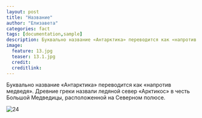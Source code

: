 ```yaml
---
layout: post
title: "Название"
author: "Елизавета"
categories: fact
tags: [documentation,sample]
description: Буквально название «Антарктика» переводится как «напротив медведя».
image:
  feature: 13.jpg
  teaser: 13.1.jpg
  credit:
  creditlink:
---
```

Буквально название «Антарктика» переводится как «напротив медведя». Древние греки назвали ледяной север «Арктикос» в честь Большой Медведицы, расположенной на Северном полюсе.

![24]({{site.baseurl}}/assets/img/24.png)
